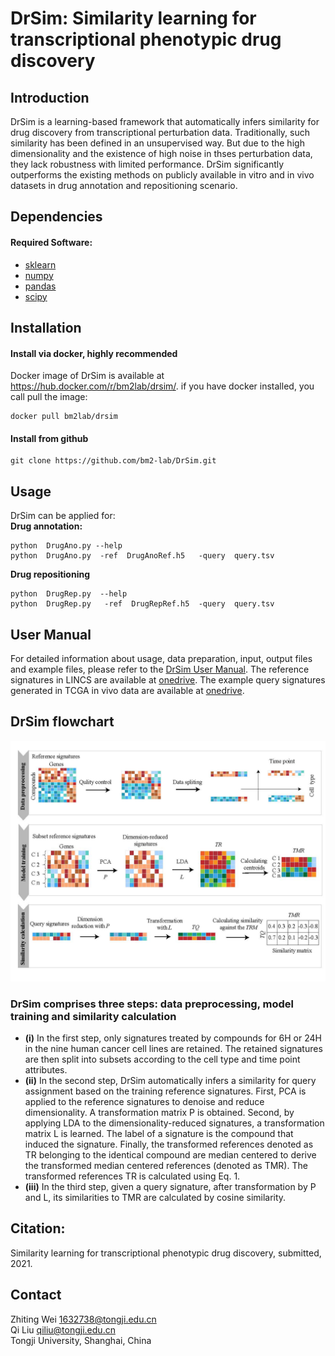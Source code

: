# **DrSim: Similarity learning for transcriptional phenotypic drug discovery**  
## Introduction
DrSim is a learning-based framework that automatically infers similarity for drug discovery from transcriptional perturbation data. Traditionally, such similarity has been defined in an unsupervised way. But due to the high dimensionality and the existence of high noise in thses perturbation data, they lack robustness with limited performance. DrSim significantly outperforms the existing methods on publicly available in vitro and in vivo datasets in drug annotation and repositioning scenario.
## Dependencies
#### Required Software:
* [sklearn](https://scikit-learn.org/stable/index.html/)
* [numpy](https://numpy.org/)
* [pandas](https://pandas.pydata.org/)
* [scipy](https://www.scipy.org/)   

## Installation
#### Install via docker, highly recommended
Docker image of DrSim is available at https://hub.docker.com/r/bm2lab/drsim/.
if you have docker installed, you call pull the image:  

    docker pull bm2lab/drsim

#### Install from github   

    git clone https://github.com/bm2-lab/DrSim.git  
    
## Usage
DrSim can be applied for:  
**Drug annotation:**    

    python  DrugAno.py --help
    python  DrugAno.py  -ref  DrugAnoRef.h5   -query  query.tsv
    
**Drug repositioning**    

    python  DrugRep.py  --help
    python  DrugRep.py   -ref  DrugRepRef.h5  -query  query.tsv
    
## User Manual
For detailed information about usage, data preparation, input, output files and example files, please refer to the [DrSim User Manual](/doc/DrSim_User_Manual.md). The reference signatures in LINCS are available at [onedrive](https://tongjieducn-my.sharepoint.com/:f:/g/personal/1810546_tongji_edu_cn/EilBAh48yfNCmgXZGu1kF5AB845goXLHllwhg1Q8d9akjg?e=pusKSM). The example query signatures generated in TCGA in vivo data are available at [onedrive](https://tongjieducn-my.sharepoint.com/:f:/g/personal/1810546_tongji_edu_cn/EsGz1_ulnkBOr4KIW3RIw04BNkB01ShvpfL5aNnosFrfCw?e=hJi0N9).
 
## DrSim flowchart
![](workflow.png)<!-- -->
### **DrSim** comprises three steps: data preprocessing, model training and similarity calculation
* **(i)** In the first step, only signatures treated by compounds for 6H or 24H in the nine human cancer cell lines are retained. The retained signatures are then split into subsets according to the cell type and time point attributes. 
*  **(ii)** In the second step, DrSim automatically infers a similarity for query assignment based on the training reference signatures. First, PCA is applied to the reference signatures to denoise and reduce dimensionality. A transformation matrix P is obtained. Second, by applying LDA to the dimensionality-reduced signatures, a transformation matrix L is learned. The label of a signature is the compound that induced the signature. Finally, the transformed references denoted as TR belonging to the identical compound are median centered to derive the transformed median centered references (denoted as TMR). The transformed references TR is calculated using Eq. 1. 
*  **(iii)** In the third step, given a query signature, after transformation by P and L, its similarities to TMR are calculated by cosine similarity.
 

## Citation:
Similarity learning for transcriptional phenotypic drug discovery, submitted, 2021.

## Contact
Zhiting Wei 1632738@tongji.edu.cn  
Qi Liu qiliu@tongji.edu.cn  
Tongji University, Shanghai, China
    
    
    
    
    
    
    
    
    
    
    
    
    
    
    
    
    
    


